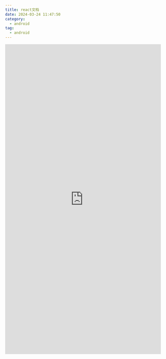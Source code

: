 ```yaml
---
title: react文档
date: 2024-03-24 11:47:50
category:
  - android
tag:
  - android
---
```



<body>
<iframe src="https://hw59jj30i1.feishu.cn/docx/OWYodWlf7oBs0nxdIXpcpvF2nWf?from=from_copylink" width="100%" height="1000"  scrolling="no"  frameborder="no"></iframe>
</body>

